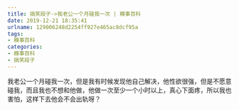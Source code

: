 ```yaml
---
title: 搞笑段子->我老公一个月碰我一次 | 糗事百科
date: 2019-12-21 18:35:41
urlname: 129006248d2254ff927e465ac8dcf95a
tags: 
- 糗事百科
categories:
- 糗事百科
- 搞笑段子
---
```

我老公一个月碰我一次，但是我有时候发现他自己解决，他性欲很强，但是不愿意碰我，而且我也不想和他做，他做一次至少一个小时以上，真心下面疼，所以我也害怕，这样下去他会不会出轨呀？


